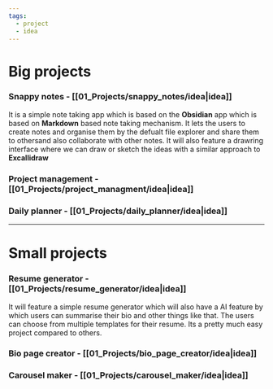 ```yaml
---
tags:
  - project
  - idea
---
```

# Big projects

### Snappy notes - [[01_Projects/snappy_notes/idea|idea]]
It is a simple note taking app which is based on the **Obsidian** app which is based on **Markdown** based note taking mechanism. It lets the users to create notes and organise them by the defualt file explorer and share them to othersand also collaborate with other notes.
It will also feature a drawring interface where we can draw or sketch the ideas with a similar approach to **Excallidraw** 

### Project management - [[01_Projects/project_managment/idea|idea]]

### Daily planner - [[01_Projects/daily_planner/idea|idea]]

---

# Small projects

### Resume generator - [[01_Projects/resume_generator/idea|idea]]
It will feature a simple resume generator which will also have a AI feature by which users can summarise their bio and other things like that. The users can choose from multiple templates for their resume. Its a pretty much easy project compared to others.
### Bio page creator - [[01_Projects/bio_page_creator/idea|idea]]
### Carousel maker - [[01_Projects/carousel_maker/idea|idea]]
